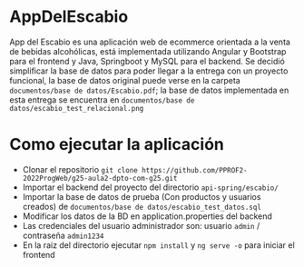 # AppDelEscabio

App del Escabio es una aplicación web de ecommerce orientada a la venta de bebidas alcohólicas, está implementada utilizando Angular y Bootstrap para el frontend y Java, Springboot y MySQL para el backend. Se decidió simplificar la base de datos para poder llegar a la entrega con un proyecto funcional, la base de datos original puede verse en la carpeta `documentos/base de datos/Escabio.pdf`; la base de datos implementada en esta entrega se encuentra en `documentos/base de datos/escabio_test_relacional.png`

# Como ejecutar la aplicación

- Clonar el repositorio `git clone https://github.com/PPROF2-2022ProgWeb/g25-aula2-dpto-com-g25.git`
- Importar el backend del proyecto del directorio `api-spring/escabio/`
- Importar la base de datos de prueba (Con productos y usuarios creados) de `documentos/base de datos/escabio_test_datos.sql`
- Modificar los datos de la BD en application.properties del backend
- Las credenciales del usuario administrador son: usuario `admin` / contraseña `admin1234`
- En la raiz del directorio ejecutar `npm install` y `ng serve -o` para iniciar el frontend
